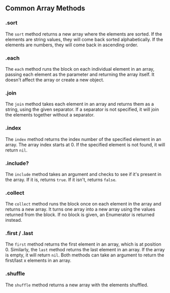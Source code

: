 ## Common Array Methods

### .sort
The `sort` method returns a new array where the elements are sorted. If the elements are string values, they will come back sorted alphabetically. If the elements are numbers, they will come back in ascending order.

### .each
The `each` method runs the block on each individual element in an array, passing each element as the parameter and returning the array itself. It doesn't affect the array or create a new object.

### .join
The `join` method takes each element in an array and returns them as a string, using the given separator. If a separator is not specified, it will join the elements together without a separator.

### .index
The `index` method returns the index number of the specified element in an array. The array index starts at 0. If the specified element is not found, it will return `nil`.

### .include?
The `include` method takes an argument and checks to see if it's present in the array. If it is, returns `true`. If it isn't, returns `false`.

### .collect
The `collect` method runs the block once on each element in the array and returns a new array. It turns one array into a new array using the values returned from the block. If no block is given, an Enumerator is returned instead.

### .first / .last
The `first` method returns the first element in an array, which is at position 0. Similarly, the `last` method returns the last element in an array. If the array is empty, it will return `nil`. Both methods can take an argument to return the first/last x elements in an array.

### .shuffle
The `shuffle` method returns a new array with the elements shuffled.
